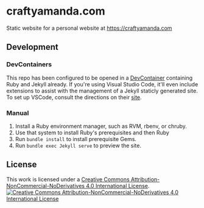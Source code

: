 # craftyamanda.com

Static website for a personal website at <https://craftyamanda.com>

## Development

### DevContainers

This repo has been configured to be opened in a [DevContainer](https://containers.dev/) containing Ruby and Jekyll already. If you're using Visual Studio Code, it'll even include extensions to assist with the management of a Jekyll staticly generated site. To set up VSCode, consult the directions on their [site](https://code.visualstudio.com/docs/devcontainers/containers).

### Manual

1. Install a Ruby environment manager, such as RVM, rbenv, or chruby.
2. Use that system to install Ruby's prerequisites and then Ruby
3. Run `bundle install` to install prerequisite Gems.
4. Run `bundle exec Jekyll serve` to preview the site.

## License

This work is licensed under a [Creative Commons Attribution-NonCommercial-NoDerivatives 4.0 International License](http://creativecommons.org/licenses/by-nc-nd/4.0/).
[![Creative Commons Attribution-NonCommercial-NoDerivatives 4.0 International License](https://i.creativecommons.org/l/by-nc-nd/4.0/88x31.png)](http://creativecommons.org/licenses/by-nc-nd/4.0/)